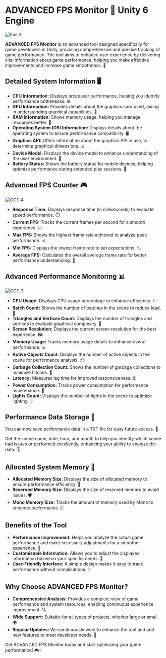 # ADVANCED FPS Monitor 🚀 Unity 6 Engine

![Fps 2](https://github.com/user-attachments/assets/ca722f4a-dbf8-4af8-9b82-80de6691da7f)

**ADVANCED FPS Monitor** is an advanced tool designed specifically for game developers in Unity, providing comprehensive and precise tracking of game performance. The tool aims to enhance user experience by delivering vital information about game performance, helping you make effective improvements and increase game smoothness. 🌟

## Detailed System Information 🖥️

- **CPU Information:** Displays processor performance, helping you identify performance bottlenecks. ⚙️
- **GPU Information:** Provides details about the graphics card used, aiding in understanding graphical capabilities. 🎨
- **RAM Information:** Shows memory usage, helping you manage resources better. 💾
- **Operating System (OS) Information:** Displays details about the operating system to ensure performance compatibility. 🖥️
- **Graphics API:** Offers information about the graphics API in use, to determine graphical dimensions. 📊
- **Device Model:** Displays the device model to enhance understanding of the user environment. 📱
- **Battery Status:** Shows the battery status for mobile devices, helping optimize performance during extended play sessions. 🔋

## Advanced FPS Counter 🎮

![CCC 4](https://github.com/user-attachments/assets/d152b23e-100f-4232-a92d-24e3e61b20b7)

- **Response Time:** Displays response time (in milliseconds) to evaluate speed performance. ⏱️
- **Current FPS:** Tracks the current frames per second for a smooth experience. 📈
- **Max FPS:** Shows the highest frame rate achieved to analyze peak performance. 📊
- **Min FPS:** Displays the lowest frame rate to set expectations. 📉
- **Average FPS:** Calculates the overall average frame rate for better performance understanding. 📏

## Advanced Performance Monitoring 📊

![CCC 3](https://github.com/user-attachments/assets/722f2ece-177a-45a1-90ba-5fd88455e1d6)


- **CPU Usage:** Displays CPU usage percentage to enhance efficiency. ⚡
- **Batch Count:** Shows the number of batches in the scene to reduce load. 🔄
- **Triangles and Vertices Count:** Displays the number of triangles and vertices to evaluate graphical complexity. 🔺
- **Screen Resolution:** Displays the current screen resolution for the best experience. 🖼️
- **Memory Usage:** Tracks memory usage details to enhance overall performance. 📊
- **Active Objects Count:** Displays the number of active objects in the scene for performance analysis. 📦
- **Garbage Collection Count:** Shows the number of garbage collections to minimize hitches. 🚮
- **Latency:** Measures lag time for improved responsiveness. ⏳
- **Power Consumption:** Tracks power consumption for performance maintenance. 🔌
- **Lights Count:** Displays the number of lights in the scene to optimize lighting. 💡

## Performance Data Storage 📝

You can now save performance data in a TXT file for easy future access. 📂

Get the scene name, date, hour, and month to help you identify which scene had issues or performed excellently, enhancing your ability to analyze the data. 🗓️

## Allocated System Memory 💾

- **Allocated Memory Size:** Displays the size of allocated memory to ensure performance efficiency. 🧠
- **Reserved Memory Size:** Displays the size of reserved memory to avoid issues. 🛡️
- **Mono Memory Size:** Tracks the amount of memory used by Mono to enhance performance. 🗄️

## Benefits of the Tool

- **Performance Improvement:** Helps you analyze the actual game performance and make necessary adjustments for a smoother experience. 🚀
- **Customizable Information:** Allows you to adjust the displayed information based on your specific needs. 🎯
- **User-Friendly Interface:** A simple design makes it easy to track performance without complications. 🖱️

## Why Choose ADVANCED FPS Monitor?

- **Comprehensive Analysis:** Provides a complete view of game performance and system resources, enabling continuous experience improvement. 🔍
- **Wide Support:** Suitable for all types of projects, whether large or small. 🌍
- **Regular Updates:** We continuously work to enhance the tool and add new features to meet developer needs. 🔄

Get ADVANCED FPS Monitor today and start optimizing your game performance! 🎮✨


